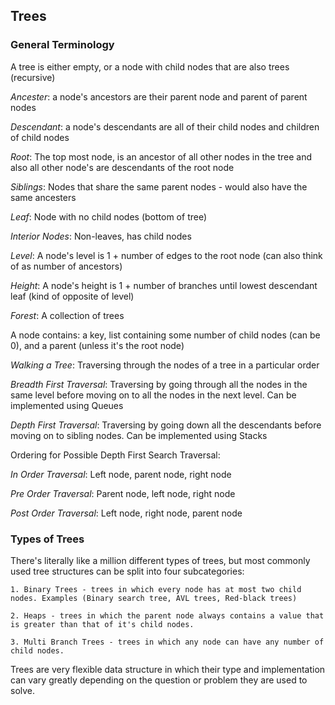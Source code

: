## Trees

### General Terminology

A tree is either empty, or a node with child nodes that are also trees (recursive)

*Ancester*: a node's ancestors are their parent node and parent of parent nodes

*Descendant*: a node's descendants are all of their child nodes and children of child nodes

*Root*: The top most node, is an ancestor of all other nodes in the tree and also all other node's are descendants of the root node

*Siblings*: Nodes that share the same parent nodes - would also have the same ancesters

*Leaf*: Node with no child nodes (bottom of tree)

*Interior Nodes*: Non-leaves, has child nodes

*Level*: A node's level is 1 + number of edges to the root node (can also think of as number of ancestors)

*Height*: A node's height is 1 + number of branches until lowest descendant leaf (kind of opposite of level)

*Forest*: A collection of trees

A node contains: a key, list containing some number of child nodes (can be 0), and a parent (unless it's the root node)

*Walking a Tree*: Traversing through the nodes of a tree in a particular order

*Breadth First Traversal*: Traversing by going through all the nodes in the same level before moving on to all the nodes in the next level. Can be implemented using Queues

*Depth First Traversal*: Traversing by going down all the descendants before moving on to sibling nodes. Can be implemented using Stacks

Ordering for Possible Depth First Search Traversal:

*In Order Traversal*: Left node, parent node, right node

*Pre Order Traversal*: Parent node, left node, right node

*Post Order Traversal*: Left node, right node, parent node

### Types of Trees

There's literally like a million different types of trees, but most commonly used tree structures can be split into four subcategories:

    1. Binary Trees - trees in which every node has at most two child nodes. Examples (Binary search tree, AVL trees, Red-black trees)

    2. Heaps - trees in which the parent node always contains a value that is greater than that of it's child nodes.

    3. Multi Branch Trees - trees in which any node can have any number of child nodes.

Trees are very flexible data structure in which their type and implementation can vary greatly depending on the question or problem they are used to solve.



